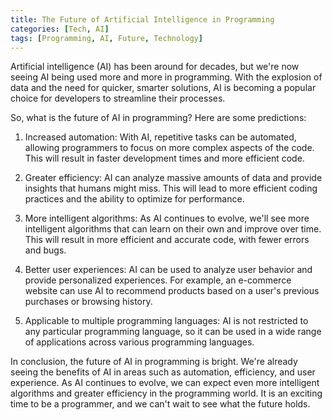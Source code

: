 ```yaml
---
title: The Future of Artificial Intelligence in Programming 
categories: [Tech, AI]
tags: [Programming, AI, Future, Technology]
---
```


Artificial intelligence (AI) has been around for decades, but we're now seeing AI being used more and more in programming. With the explosion of data and the need for quicker, smarter solutions, AI is becoming a popular choice for developers to streamline their processes.

So, what is the future of AI in programming? Here are some predictions:

1. Increased automation: With AI, repetitive tasks can be automated, allowing programmers to focus on more complex aspects of the code. This will result in faster development times and more efficient code.

2. Greater efficiency: AI can analyze massive amounts of data and provide insights that humans might miss. This will lead to more efficient coding practices and the ability to optimize for performance.

3. More intelligent algorithms: As AI continues to evolve, we'll see more intelligent algorithms that can learn on their own and improve over time. This will result in more efficient and accurate code, with fewer errors and bugs.

4. Better user experiences: AI can be used to analyze user behavior and provide personalized experiences. For example, an e-commerce website can use AI to recommend products based on a user's previous purchases or browsing history.

5. Applicable to multiple programming languages: AI is not restricted to any particular programming language, so it can be used in a wide range of applications across various programming languages.

In conclusion, the future of AI in programming is bright. We're already seeing the benefits of AI in areas such as automation, efficiency, and user experience. As AI continues to evolve, we can expect even more intelligent algorithms and greater efficiency in the programming world. It is an exciting time to be a programmer, and we can't wait to see what the future holds.